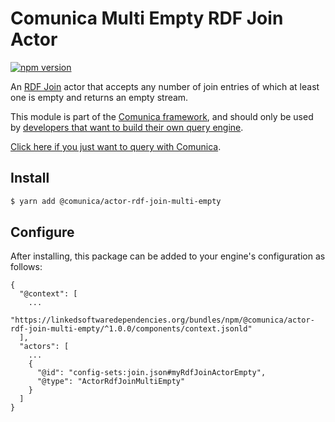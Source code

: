 # Comunica Multi Empty RDF Join Actor

[![npm version](https://badge.fury.io/js/%40comunica%2Factor-rdf-join-multi-empty.svg)](https://www.npmjs.com/package/@comunica/actor-rdf-join-multi-empty)

An [RDF Join](https://github.com/comunica/comunica/tree/master/packages/bus-rdf-join) actor
that accepts any number of join entries of which at least one is empty and returns an empty stream.

This module is part of the [Comunica framework](https://github.com/comunica/comunica),
and should only be used by [developers that want to build their own query engine](https://comunica.dev/docs/modify/).

[Click here if you just want to query with Comunica](https://comunica.dev/docs/query/).

## Install

```bash
$ yarn add @comunica/actor-rdf-join-multi-empty
```

## Configure

After installing, this package can be added to your engine's configuration as follows:
```text
{
  "@context": [
    ...
    "https://linkedsoftwaredependencies.org/bundles/npm/@comunica/actor-rdf-join-multi-empty/^1.0.0/components/context.jsonld"  
  ],
  "actors": [
    ...
    {
      "@id": "config-sets:join.json#myRdfJoinActorEmpty",
      "@type": "ActorRdfJoinMultiEmpty"
    }
  ]
}
```
